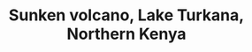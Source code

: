 --- 
title: Sunken volcano, Lake Turkana, Northern Kenya
photo: GSTUKN520020.jpg 
layout: photo 
section: news
tag: news-2014-01-01 
---  